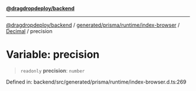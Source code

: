 [**@dragdropdeploy/backend**](../../../../../../../README.md)

***

[@dragdropdeploy/backend](../../../../../../../README.md) / [generated/prisma/runtime/index-browser](../../../README.md) / [Decimal](../README.md) / precision

# Variable: precision

> `readonly` **precision**: `number`

Defined in: backend/src/generated/prisma/runtime/index-browser.d.ts:269
